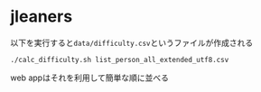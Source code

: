 # jleaners

以下を実行すると`data/difficulty.csv`というファイルが作成される
```
./calc_difficulty.sh list_person_all_extended_utf8.csv
```

web appはそれを利用して簡単な順に並べる
